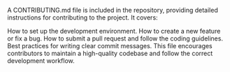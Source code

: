 A CONTRIBUTING.md file is included in the repository, providing detailed instructions for contributing to the project. It covers:

How to set up the development environment.
How to create a new feature or fix a bug.
How to submit a pull request and follow the coding guidelines.
Best practices for writing clear commit messages.
This file encourages contributors to maintain a high-quality codebase and follow the correct development workflow.
